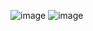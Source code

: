 ![image](https://user-images.githubusercontent.com/39227907/144704773-c90e015e-d8b9-40a2-93b4-f2f21b30f60d.png)
![image](https://user-images.githubusercontent.com/39227907/144704775-7e0651ad-07e4-4df5-9b39-7d12c31ceafa.png)
